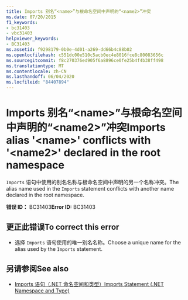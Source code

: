 ```yaml
---
title: Imports 别名“<name>”与根命名空间中声明的“<name2>”冲突
ms.date: 07/20/2015
f1_keywords:
- bc31403
- vbc31403
helpviewer_keywords:
- BC31403
ms.assetid: f9298179-0b0e-4d01-a269-dd66b4c88b02
ms.openlocfilehash: c551dc00e510c5acb0ec4e8016fce8c80083656c
ms.sourcegitcommit: f8c270376ed905f6a8896ce0fe25b4f4b38ff498
ms.translationtype: MT
ms.contentlocale: zh-CN
ms.lasthandoff: 06/04/2020
ms.locfileid: "84407894"
---
```

# <a name="imports-alias-name-conflicts-with-name2-declared-in-the-root-namespace"></a><span data-ttu-id="6de40-102">Imports 别名“\<name>”与根命名空间中声明的“\<name2>”冲突</span><span class="sxs-lookup"><span data-stu-id="6de40-102">Imports alias '\<name>' conflicts with '\<name2>' declared in the root namespace</span></span>
<span data-ttu-id="6de40-103">`Imports` 语句中使用的别名名称与根命名空间中声明的另一个名称冲突。</span><span class="sxs-lookup"><span data-stu-id="6de40-103">The alias name used in the `Imports` statement conflicts with another name declared in the root namespace.</span></span>  
  
 <span data-ttu-id="6de40-104">**错误 ID：** BC31403</span><span class="sxs-lookup"><span data-stu-id="6de40-104">**Error ID:** BC31403</span></span>  
  
## <a name="to-correct-this-error"></a><span data-ttu-id="6de40-105">更正此错误</span><span class="sxs-lookup"><span data-stu-id="6de40-105">To correct this error</span></span>  
  
- <span data-ttu-id="6de40-106">选择 `Imports` 语句使用的唯一别名名称。</span><span class="sxs-lookup"><span data-stu-id="6de40-106">Choose a unique name for the alias used by the `Imports` statement.</span></span>  
  
## <a name="see-also"></a><span data-ttu-id="6de40-107">另请参阅</span><span class="sxs-lookup"><span data-stu-id="6de40-107">See also</span></span>

- [<span data-ttu-id="6de40-108">Imports 语句（.NET 命名空间和类型）</span><span class="sxs-lookup"><span data-stu-id="6de40-108">Imports Statement (.NET Namespace and Type)</span></span>](../language-reference/statements/imports-statement-net-namespace-and-type.md)
